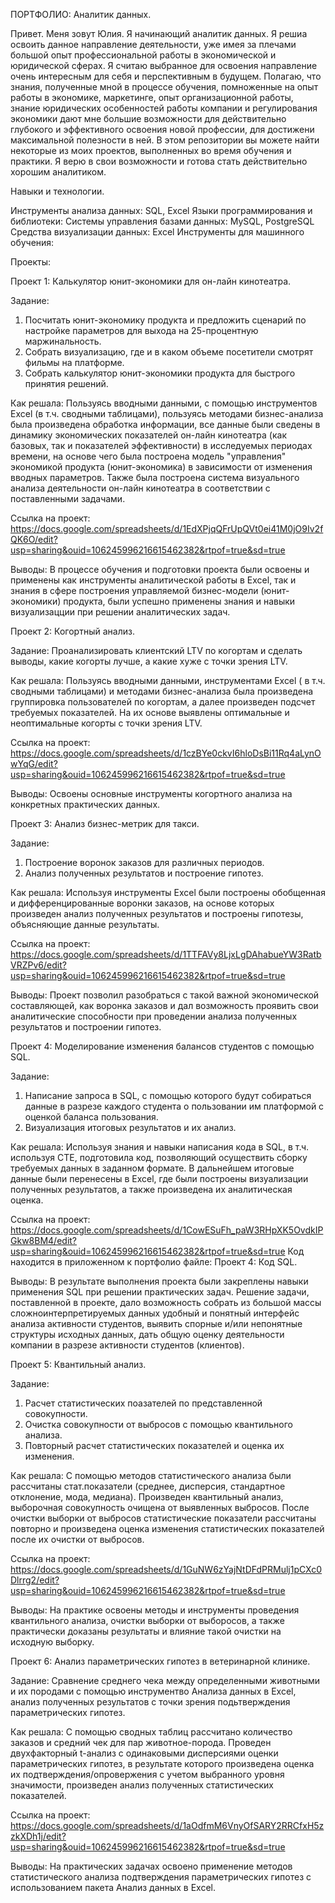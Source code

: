 ПОРТФОЛИО: Аналитик данных.

Привет. Меня зовут Юлия. Я начинающий аналитик данных. Я решиа освоить данное направление деятельности, уже имея за плечами большой опыт профессиональной работы в экономической и юридической сферах. 
Я считаю выбранное для освоения направление очень интересным для себя и перспективным в будущем. Полагаю, что знания, полученные мной в процессе обучения, помноженные на опыт работы в экономике, маркетинге, опыт организационной работы, знание юридических особенностей работы компании и регулирования экономики дают мне большие возможности для действительно глубокого и эффективного освоения новой профессии, для достижени максимальной полезности в ней.
В этом репозитории вы можете найти некоторые из моих проектов, выполненных во время обучения и практики.
Я верю в свои возможности и готова стать действительно хорошим аналитиком.

Навыки и технологии.

Инструменты анализа данных: SQL, Excel
Языки программирования и библиотеки: 
Системы управления базами данных: MySQL, PostgreSQL
Средства визуализации данных: Excel
Инструменты для машинного обучения: 

Проекты:

Проект 1: Калькулятор юнит-экономики для он-лайн кинотеатра.

Задание: 
1. Посчитать юнит-экономику продукта и предложить сценарий по настройке параметров для выхода на 25-процентную маржинальность.
2. Собрать визуализацию, где и в каком объеме посетители смотрят фильмы на платформе.
3. Собрать калькулятор юнит-экономики продукта для быстрого принятия решений. 

Как решала: Пользуясь вводными данными, с помощью инструментов Excel (в т.ч. сводными таблицами), пользуясь методами бизнес-анализа была произведена обработка информации, все данные были сведены в динамику экономических показателей он-лайн кинотеатра (как базовых, так и показателей эффективности) в исследуемых периодах времени, на основе чего была построена модель "управления" экономикой продукта (юнит-экономика) в зависимости от изменения вводных параметров. 
Также была построена система визуального анализа деятельности он-лайн кинотеатра в соответствии с поставленными задачами.

Ссылка на проект: https://docs.google.com/spreadsheets/d/1EdXPjqQFrUpQVt0ei41M0jO9Iv2fQK6O/edit?usp=sharing&ouid=106245996216615462382&rtpof=true&sd=true

Выводы: В процессе обучения и подготовки проекта были освоены и применены как инструменты аналитической работы в Excel, так и знания в сфере построения управляемой бизнес-модели (юнит-экономики) продукта, были успешно применены знания и навыки визуализацции при решении аналитических задач.

Проект 2: Когортный анализ.

Задание: 
Проанализировать клиентский LTV по когортам и сделать выводы, какие когорты лучше, а какие хуже с точки зрения LTV.

Как решала: Пользуясь вводными данными, инструментами Excel ( в т.ч. сводными таблицами) и методами бизнес-анализа была произведена группировка пользователей по когортам, а далее произведен подсчет требуемых показателей. На их основе выявлены оптимальные и неоптимальные когорты с точки зрения LTV.

Ссылка на проект: https://docs.google.com/spreadsheets/d/1czBYe0ckvI6hloDsBi11Rq4aLynOwYqG/edit?usp=sharing&ouid=106245996216615462382&rtpof=true&sd=true

Выводы: Освоены основные инструменты когортного анализа на конкретных практических данных.

Проект 3: Анализ бизнес-метрик для такси.

Задание: 
1. Построение воронок заказов для различных периодов.
2. Анализ полученных результатов и построение гипотез.

Как решала: Используя инструменты Excel были построены обобщенная и дифференцированные воронки заказов, на основе которых произведен анализ полученных результатов и построены гипотезы, объясняющие данные результаты.

Ссылка на проект: https://docs.google.com/spreadsheets/d/1TTFAVy8LjxLgDAhabueYW3RatbVRZPv6/edit?usp=sharing&ouid=106245996216615462382&rtpof=true&sd=true

Выводы: Проект позволил разобраться с такой важной экономической составляющей, как воронка заказов и дал возможность проявить свои аналитические способности при проведении анализа полученных результатов и построении гипотез.

Проект 4: Моделирование изменения балансов студентов с помощью SQL.

Задание:
1. Написание запроса в SQL, с помощью которого будут собираться данные в разрезе каждого студента о пользовании им платформой с оценкой баланса пользования.
2. Визуализация итоговых результатов и их анализ.

Как решала: Используя знания и навыки написания кода в SQL, в т.ч. используя CTE, подготовила код, позволяющий осуществить сборку требуемых данных в заданном формате. В дальнейшем итоговые данные были перенесены в Excel, где были построены визуализации полученных результатов, а также произведена их аналитическая оценка.

Ссылка на проект: https://docs.google.com/spreadsheets/d/1CowESuFh_paW3RHpXK5OvdkIPGkw8BM4/edit?usp=sharing&ouid=106245996216615462382&rtpof=true&sd=true
Код находится в приложенном к портфолио файле: Проект 4: Код SQL.

Выводы: В результате выполнения проекта были закреплены навыки применения SQL при решении практических задач. Решение задачи, поставленной в проекте, дало возможность собрать из большой массы сложноинтерпретируемых данных удобный и понятный интерфейс анализа активности студентов, выявить спорные и/или непонятные структуры исходных данных, дать общую оценку деятельности компании в разрезе активности студентов (клиентов).

Проект 5: Квантильный анализ.

Задание:
1. Расчет статистических поазателей по представленной совокупности.
2. Очистка совокупности от выбросов с помощью квантильного анализа.
3. Повторный расчет статистических показателей и оценка их изменения.

Как решала: С помощью методов статистического анализа были рассчитаны стат.показатели (среднее, дисперсия, стандартное отклонение, мода, медиана). Произведен квантильный анализ, выборочная совокупность очищена от выявленных выбросов. После очистки выборки от выбросов статистические показатели рассчитаны повторно и произведена оценка изменения статистических показателей после их очистки от выбросов.

Ссылка на проект: https://docs.google.com/spreadsheets/d/1GuNW6zYajNtDFdPRMulj1pCXc0Dlrrg2/edit?usp=sharing&ouid=106245996216615462382&rtpof=true&sd=true

Выводы: На практике освоены методы и инструменты проведения квантильного анализа, очистки выборки от выборосов, а также практически доказаны результаты и влияние такой очистки на исходную выборку.

Проект 6: Анализ параметрических гипотез в ветеринарной клинике.

Задание:
Сравнение среднего чека между определенными животными и их породами с помощью инструментво Анализа данных в Excel, анализ полученных результатов с точки зрения подьтверждения параметрических гипотез.

Как решала: С помощью сводных таблиц рассчитано количество заказов и средний чек для пар животное-порода. Проведен двухфакторный t-анализ с одинаковыми дисперсиями оценки параметрических гипотез, в результате которого произведена оценка их подтверждения/опровержения с учетом выбранного уровня значимости, произведен анализ полученных статистических показателей.

Ссылка на проект: https://docs.google.com/spreadsheets/d/1aOdfmM6VnyOfSARY2RRCfxH5zzkXDh1j/edit?usp=sharing&ouid=106245996216615462382&rtpof=true&sd=true

Выводы: На практических задачах освоено применение методов статистического анализа подтверждения параметрических гипотез с использованием пакета Анализ данных в Excel.
